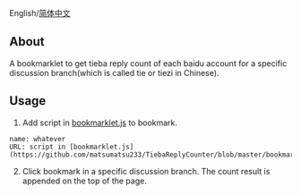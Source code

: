 English/[简体中文](README.cn.md)

## About
A bookmarklet to get tieba reply count of each baidu account for a specific discussion branch(which is called tie or tiezi in Chinese).

## Usage
1. Add script in [bookmarklet.js](https://github.com/matsumatsu233/TiebaReplyCounter/blob/master/bookmarklet.js) to bookmark.
```
name: whatever
URL: script in [bookmarklet.js](https://github.com/matsumatsu233/TiebaReplyCounter/blob/master/bookmarklet.js)
```
2. Click bookmark in a specific discussion branch. The count result is appended on the top of the page.
